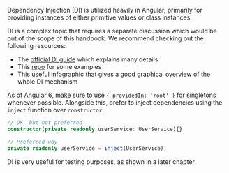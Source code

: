 Dependency Injection (DI) is utilized heavily in Angular, primarily for providing instances of either primitive values or class instances.

DI is a complex topic that requires a separate discussion which would be out of the scope of this handbook. We recommend checking out the following resources:

- The [official DI guide](https://angular.io/guide/dependency-injection) which explains many details
- This [repo](https://github.com/fvoska/angular-di-demo) for some examples
- This useful [infographic](https://christiankohler.net/angular-dependency-injection-infographic) that gives a good graphical overview of the whole DI mechanism

As of Angular 6, make sure to use `{ providedIn: 'root' }` [for singletons](https://angular.io/guide/singleton-services#providing-a-singleton-service) whenever possible. Alongside this, prefer to inject dependencies using the `inject` function over `constructor`.

```ts
// OK, but not preferred
constructor(private readonly userService: UserService){}

// Preferred way
private readonly userService = inject(UserService);
```

DI is very useful for testing purposes, as shown in a later chapter.
